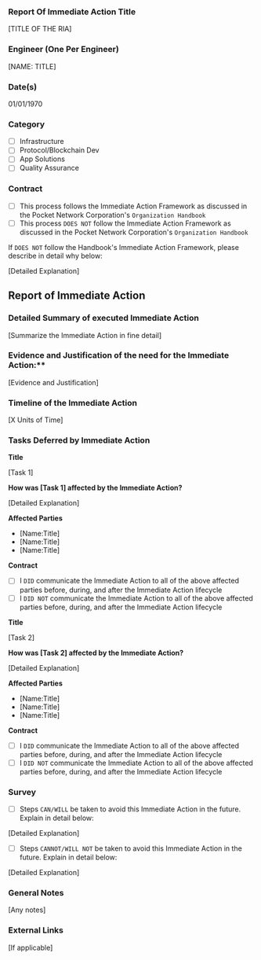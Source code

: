 ### Report Of Immediate Action Title 
[TITLE OF THE RIA]
### Engineer (One Per Engineer)
[NAME: TITLE]
### Date(s)
01/01/1970
### Category
- [ ] Infrastructure
- [ ] Protocol/Blockchain Dev
- [ ] App Solutions
- [ ] Quality Assurance
### Contract
- [ ] This process follows the Immediate Action Framework as discussed in the Pocket Network Corporation's `Organization Handbook`
- [ ] This process `DOES NOT` follow the Immediate Action Framework as discussed in the Pocket Network Corporation's `Organization Handbook`

If `DOES NOT` follow the Handbook's Immediate Action Framework, please describe in detail why below:

[Detailed Explanation]
## Report of Immediate Action
### Detailed Summary of executed Immediate Action
[Summarize the Immediate Action in fine detail]
### Evidence and Justification of the need for the Immediate Action:**
[Evidence and Justification]
### Timeline of the Immediate Action
[X Units of Time]
### Tasks Deferred by Immediate Action

**Title**

[Task 1]

**How was [Task 1] affected by the Immediate Action?**

[Detailed Explanation]

**Affected Parties**

- [Name:Title]
- [Name:Title]
- [Name:Title]

**Contract**

- [ ] I `DID` communicate the Immediate Action to all of the above affected parties before, during, and after the Immediate Action lifecycle
- [ ] I `DID NOT` communicate the Immediate Action to all of the above affected parties before, during, and after the Immediate Action lifecycle

**Title**

[Task 2]

**How was [Task 2] affected by the Immediate Action?**

[Detailed Explanation]

**Affected Parties**

- [Name:Title]
- [Name:Title]
- [Name:Title]

**Contract**

- [ ] I `DID` communicate the Immediate Action to all of the above affected parties before, during, and after the Immediate Action lifecycle
- [ ] I `DID NOT` communicate the Immediate Action to all of the above affected parties before, during, and after the Immediate Action lifecycle
### Survey
- [ ] Steps `CAN/WILL` be taken to avoid this Immediate Action in the future. Explain in detail below:

[Detailed Explanation]

- [ ] Steps `CANNOT/WILL NOT` be taken to avoid this Immediate Action in the future. Explain in detail below:

[Detailed Explanation]

### General Notes
[Any notes]
### External Links
[If applicable]